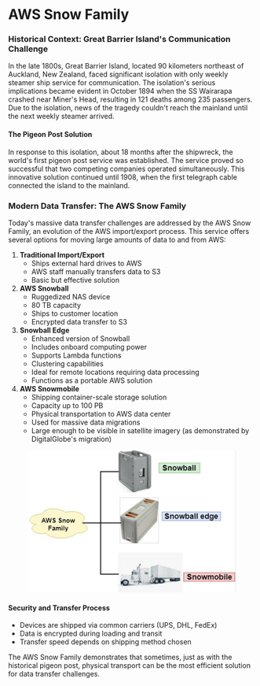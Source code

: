 # AWS Snow Family

### Historical Context: Great Barrier Island's Communication Challenge

In the late 1800s, Great Barrier Island, located 90 kilometers northeast of Auckland, New Zealand, faced significant isolation with only weekly steamer ship service for communication. The isolation's serious implications became evident in October 1894 when the SS Wairarapa crashed near Miner's Head, resulting in 121 deaths among 235 passengers. Due to the isolation, news of the tragedy couldn't reach the mainland until the next weekly steamer arrived.

#### The Pigeon Post Solution

In response to this isolation, about 18 months after the shipwreck, the world's first pigeon post service was established. The service proved so successful that two competing companies operated simultaneously. This innovative solution continued until 1908, when the first telegraph cable connected the island to the mainland.

### Modern Data Transfer: The AWS Snow Family

Today's massive data transfer challenges are addressed by the AWS Snow Family, an evolution of the AWS import/export process. This service offers several options for moving large amounts of data to and from AWS:

1. **Traditional Import/Export**
   * Ships external hard drives to AWS
   * AWS staff manually transfers data to S3
   * Basic but effective solution
2. **AWS Snowball**
   * Ruggedized NAS device
   * 80 TB capacity
   * Ships to customer location
   * Encrypted data transfer to S3
3. **Snowball Edge**
   * Enhanced version of Snowball
   * Includes onboard computing power
   * Supports Lambda functions
   * Clustering capabilities
   * Ideal for remote locations requiring data processing
   * Functions as a portable AWS solution
4. **AWS Snowmobile**
   * Shipping container-scale storage solution
   * Capacity up to 100 PB
   * Physical transportation to AWS data center
   * Used for massive data migrations
   * Large enough to be visible in satellite imagery (as demonstrated by DigitalGlobe's migration)

<figure><img src="../../../../.gitbook/assets/image (2).png" alt=""><figcaption></figcaption></figure>

#### Security and Transfer Process

* Devices are shipped via common carriers (UPS, DHL, FedEx)
* Data is encrypted during loading and transit
* Transfer speed depends on shipping method chosen

The AWS Snow Family demonstrates that sometimes, just as with the historical pigeon post, physical transport can be the most efficient solution for data transfer challenges.
